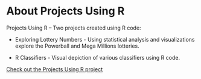 # About Projects Using R
Projects Using R – Two projects created using R code:

*	Exploring Lottery Numbers - Using statistical analysis and visualizations explore the Powerball and Mega Millions lotteries.

*	R Classifiers - Visual depiction of various classifiers using R code. 

[Check out the Projects Using R project](https://github.com/michelle-bh/michelle-bh.github.io/tree/main/Projects-Using-R)

